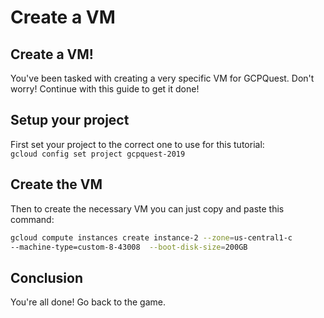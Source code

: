 # Create a VM

## Create a VM!
You've been tasked with creating a very specific VM for GCPQuest.  Don't worry!
Continue with this guide to get it done!

## Setup your project
First set your project to the correct one to use for this tutorial:  
```gcloud config set project gcpquest-2019```

## Create the VM
Then to create the necessary VM you can just copy and paste this command:  

```bash
gcloud compute instances create instance-2 --zone=us-central1-c    
--machine-type=custom-8-43008  --boot-disk-size=200GB
``` 

## Conclusion
You're all done! Go back to the game.